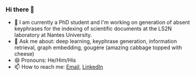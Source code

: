 ### Hi there 👋
- 🌱 I am currently a PhD student and I'm working on generation of absent keyphrases for the indexing of scientific documents at the LS2N laboratory at Nantes University.
- 💬 Ask me about: deep learning, keyphrase generation, information retrieval, graph embedding, gougère (amazing cabbage topped with cheese)
- 😄 Pronouns: He/Him/His
- 📫 How to reach me: [Email](mailto:timothee.poulain@gmail.com), [LinkedIn](https://www.linkedin.com/in/timoth%C3%A9e-poulain-abb9b484/)
<!--
**poulain-tim/poulain-tim** is a ✨ _special_ ✨ repository because its `README.md` (this file) appears on your GitHub profile.

Here are some ideas to get you started:

- 🔭 I’m currently working on ...
- 🌱 I’m currently learning ...
- 👯 I’m looking to collaborate on ...
- 🤔 I’m looking for help with ...
- 💬 Ask me about ...
- 📫 How to reach me: ...
- 😄 Pronouns: ...
- ⚡ Fun fact: ...
-->
